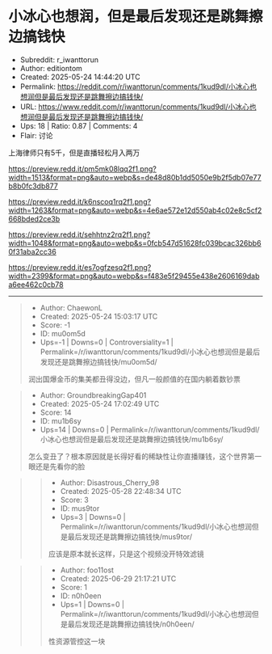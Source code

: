 # 小冰心也想润，但是最后发现还是跳舞擦边搞钱快

- Subreddit: r_iwanttorun
- Author: editiontom
- Created: 2025-05-24 14:44:20 UTC
- Permalink: https://reddit.com/r/iwanttorun/comments/1kud9dl/小冰心也想润但是最后发现还是跳舞擦边搞钱快/
- URL: https://www.reddit.com/r/iwanttorun/comments/1kud9dl/小冰心也想润但是最后发现还是跳舞擦边搞钱快/
- Ups: 18 | Ratio: 0.87 | Comments: 4
- Flair: 讨论


上海律师只有5千，但是直播轻松月入两万

<https://preview.redd.it/pm5mk08lqq2f1.png?width=1513&format=png&auto=webp&s=de48d80b1dd5050e9b2f5db07e77b8b0fc3db877>

<https://preview.redd.it/k6nscoq1rq2f1.png?width=1263&format=png&auto=webp&s=4e6ae572e12d550ab4c02e8c5cf2668bded2ce3b>

<https://preview.redd.it/sehhtnz2rq2f1.png?width=1048&format=png&auto=webp&s=0fcb547d51628fc039bcac326bb60f31aba2cc36>

<https://preview.redd.it/es7ogfzesq2f1.png?width=2399&format=png&auto=webp&s=f483e5f29455e438e2606169daba6ee462c0cb78>


---

> - Author: ChaewonL
> - Created: 2025-05-24 15:03:17 UTC
> - Score: -1
> - ID: mu0om5d
> - Ups=-1 | Downs=0 | Controversiality=1 | Permalink=/r/iwanttorun/comments/1kud9dl/小冰心也想润但是最后发现还是跳舞擦边搞钱快/mu0om5d/
>
> 润出国爆金币的集美都丑得没边，但凡一般颜值的在国内躺着数钞票

> - Author: GroundbreakingGap401
> - Created: 2025-05-24 17:02:49 UTC
> - Score: 14
> - ID: mu1b6sy
> - Ups=14 | Downs=0 | Permalink=/r/iwanttorun/comments/1kud9dl/小冰心也想润但是最后发现还是跳舞擦边搞钱快/mu1b6sy/
>
> 怎么变丑了？根本原因就是长得好看的稀缺性让你直播赚钱，这个世界第一眼还是先看你的脸

>> - Author: Disastrous_Cherry_98
>> - Created: 2025-05-28 22:48:34 UTC
>> - Score: 3
>> - ID: mus9tor
>> - Ups=3 | Downs=0 | Permalink=/r/iwanttorun/comments/1kud9dl/小冰心也想润但是最后发现还是跳舞擦边搞钱快/mus9tor/
>>
>> 应该是原本就长这样，只是这个视频没开特效滤镜

>> - Author: foo11ost
>> - Created: 2025-06-29 21:17:21 UTC
>> - Score: 1
>> - ID: n0h0een
>> - Ups=1 | Downs=0 | Permalink=/r/iwanttorun/comments/1kud9dl/小冰心也想润但是最后发现还是跳舞擦边搞钱快/n0h0een/
>>
>> 性资源管控这一块
